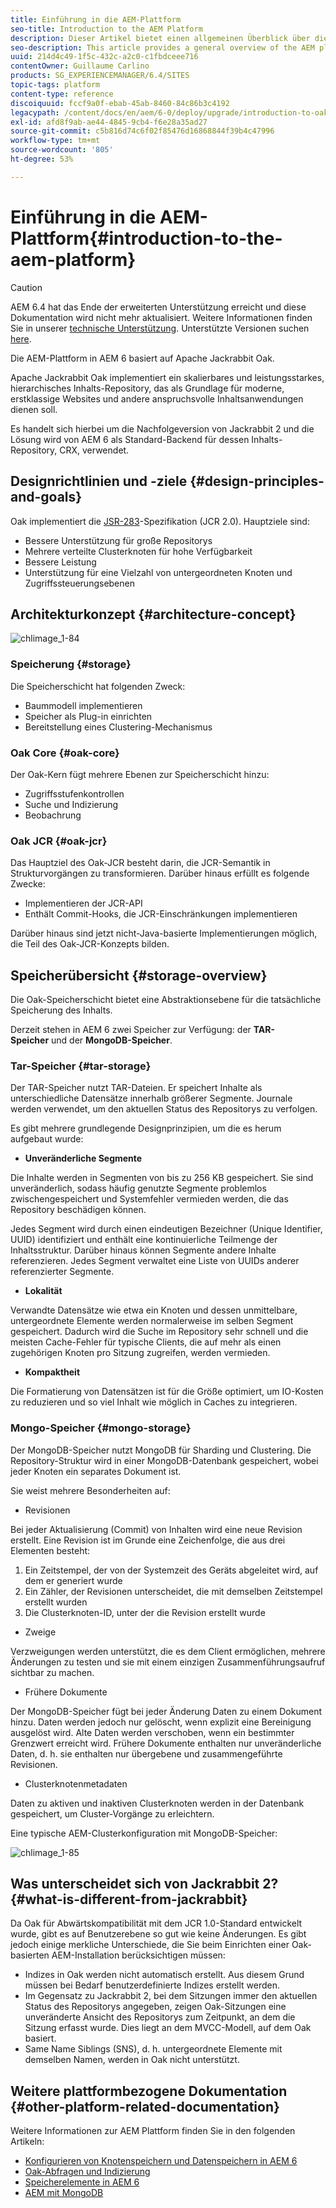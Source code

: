 ```yaml
---
title: Einführung in die AEM-Plattform
seo-title: Introduction to the AEM Platform
description: Dieser Artikel bietet einen allgemeinen Überblick über die AEM Plattform und ihre wichtigsten Komponenten.
seo-description: This article provides a general overview of the AEM platform and its most important components.
uuid: 214d4c49-1f5c-432c-a2c0-c1fbdceee716
contentOwner: Guillaume Carlino
products: SG_EXPERIENCEMANAGER/6.4/SITES
topic-tags: platform
content-type: reference
discoiquuid: fccf9a0f-ebab-45ab-8460-84c86b3c4192
legacypath: /content/docs/en/aem/6-0/deploy/upgrade/introduction-to-oak
exl-id: afd8f9ab-ae44-4845-9cb4-f6e28a35ad27
source-git-commit: c5b816d74c6f02f85476d16868844f39b4c47996
workflow-type: tm+mt
source-wordcount: '805'
ht-degree: 53%

---
```


# Einführung in die AEM-Plattform{#introduction-to-the-aem-platform}

>[!CAUTION]
>
>AEM 6.4 hat das Ende der erweiterten Unterstützung erreicht und diese Dokumentation wird nicht mehr aktualisiert. Weitere Informationen finden Sie in unserer [technische Unterstützung](https://helpx.adobe.com/de/support/programs/eol-matrix.html). Unterstützte Versionen suchen [here](https://experienceleague.adobe.com/docs/?lang=de).

Die AEM-Plattform in AEM 6 basiert auf Apache Jackrabbit Oak.

Apache Jackrabbit Oak implementiert ein skalierbares und leistungsstarkes, hierarchisches Inhalts-Repository, das als Grundlage für moderne, erstklassige Websites und andere anspruchsvolle Inhaltsanwendungen dienen soll.

Es handelt sich hierbei um die Nachfolgeversion von Jackrabbit 2 und die Lösung wird von AEM 6 als Standard-Backend für dessen Inhalts-Repository, CRX, verwendet.

## Designrichtlinien und -ziele {#design-principles-and-goals}

Oak implementiert die [JSR-283](https://www.day.com/day/en/products/jcr/jsr-283.html)-Spezifikation (JCR 2.0). Hauptziele sind:

* Bessere Unterstützung für große Repositorys
* Mehrere verteilte Clusterknoten für hohe Verfügbarkeit
* Bessere Leistung
* Unterstützung für eine Vielzahl von untergeordneten Knoten und Zugriffssteuerungsebenen

## Architekturkonzept {#architecture-concept}

![chlimage_1-84](assets/chlimage_1-84.png)

### Speicherung {#storage}

Die Speicherschicht hat folgenden Zweck:

* Baummodell implementieren
* Speicher als Plug-in einrichten
* Bereitstellung eines Clustering-Mechanismus

### Oak Core {#oak-core}

Der Oak-Kern fügt mehrere Ebenen zur Speicherschicht hinzu:

* Zugriffsstufenkontrollen
* Suche und Indizierung
* Beobachrung

### Oak JCR {#oak-jcr}

Das Hauptziel des Oak-JCR besteht darin, die JCR-Semantik in Strukturvorgängen zu transformieren. Darüber hinaus erfüllt es folgende Zwecke:

* Implementieren der JCR-API
* Enthält Commit-Hooks, die JCR-Einschränkungen implementieren

Darüber hinaus sind jetzt nicht-Java-basierte Implementierungen möglich, die Teil des Oak-JCR-Konzepts bilden.

## Speicherübersicht {#storage-overview}

Die Oak-Speicherschicht bietet eine Abstraktionsebene für die tatsächliche Speicherung des Inhalts.

Derzeit stehen in AEM 6 zwei Speicher zur Verfügung: der **TAR-Speicher** und der **MongoDB-Speicher**.

### Tar-Speicher {#tar-storage}

Der TAR-Speicher nutzt TAR-Dateien. Er speichert Inhalte als unterschiedliche Datensätze innerhalb größerer Segmente. Journale werden verwendet, um den aktuellen Status des Repositorys zu verfolgen.

Es gibt mehrere grundlegende Designprinzipien, um die es herum aufgebaut wurde:

* **Unveränderliche Segmente**

Die Inhalte werden in Segmenten von bis zu 256 KB gespeichert. Sie sind unveränderlich, sodass häufig genutzte Segmente problemlos zwischengespeichert und Systemfehler vermieden werden, die das Repository beschädigen können.

Jedes Segment wird durch einen eindeutigen Bezeichner (Unique Identifier, UUID) identifiziert und enthält eine kontinuierliche Teilmenge der Inhaltsstruktur. Darüber hinaus können Segmente andere Inhalte referenzieren. Jedes Segment verwaltet eine Liste von UUIDs anderer referenzierter Segmente.

* **Lokalität**

Verwandte Datensätze wie etwa ein Knoten und dessen unmittelbare, untergeordnete Elemente werden normalerweise im selben Segment gespeichert. Dadurch wird die Suche im Repository sehr schnell und die meisten Cache-Fehler für typische Clients, die auf mehr als einen zugehörigen Knoten pro Sitzung zugreifen, werden vermieden.

* **Kompaktheit**

Die Formatierung von Datensätzen ist für die Größe optimiert, um IO-Kosten zu reduzieren und so viel Inhalt wie möglich in Caches zu integrieren.

### Mongo-Speicher {#mongo-storage}

Der MongoDB-Speicher nutzt MongoDB für Sharding und Clustering. Die Repository-Struktur wird in einer MongoDB-Datenbank gespeichert, wobei jeder Knoten ein separates Dokument ist.

Sie weist mehrere Besonderheiten auf:

* Revisionen

Bei jeder Aktualisierung (Commit) von Inhalten wird eine neue Revision erstellt. Eine Revision ist im Grunde eine Zeichenfolge, die aus drei Elementen besteht:

1. Ein Zeitstempel, der von der Systemzeit des Geräts abgeleitet wird, auf dem er generiert wurde
1. Ein Zähler, der Revisionen unterscheidet, die mit demselben Zeitstempel erstellt wurden
1. Die Clusterknoten-ID, unter der die Revision erstellt wurde

* Zweige

Verzweigungen werden unterstützt, die es dem Client ermöglichen, mehrere Änderungen zu testen und sie mit einem einzigen Zusammenführungsaufruf sichtbar zu machen.

* Frühere Dokumente

Der MongoDB-Speicher fügt bei jeder Änderung Daten zu einem Dokument hinzu. Daten werden jedoch nur gelöscht, wenn explizit eine Bereinigung ausgelöst wird. Alte Daten werden verschoben, wenn ein bestimmter Grenzwert erreicht wird. Frühere Dokumente enthalten nur unveränderliche Daten, d. h. sie enthalten nur übergebene und zusammengeführte Revisionen.

* Clusterknotenmetadaten

Daten zu aktiven und inaktiven Clusterknoten werden in der Datenbank gespeichert, um Cluster-Vorgänge zu erleichtern.

Eine typische AEM-Clusterkonfiguration mit MongoDB-Speicher:

![chlimage_1-85](assets/chlimage_1-85.png)

## Was unterscheidet sich von Jackrabbit 2? {#what-is-different-from-jackrabbit}

Da Oak für Abwärtskompatibilität mit dem JCR 1.0-Standard entwickelt wurde, gibt es auf Benutzerebene so gut wie keine Änderungen. Es gibt jedoch einige merkliche Unterschiede, die Sie beim Einrichten einer Oak-basierten AEM-Installation berücksichtigen müssen:

* Indizes in Oak werden nicht automatisch erstellt. Aus diesem Grund müssen bei Bedarf benutzerdefinierte Indizes erstellt werden.
* Im Gegensatz zu Jackrabbit 2, bei dem Sitzungen immer den aktuellen Status des Repositorys angegeben, zeigen Oak-Sitzungen eine unveränderte Ansicht des Repositorys zum Zeitpunkt, an dem die Sitzung erfasst wurde. Dies liegt an dem MVCC-Modell, auf dem Oak basiert.
* Same Name Siblings (SNS), d. h. untergeordnete Elemente mit demselben Namen, werden in Oak nicht unterstützt.

## Weitere plattformbezogene Dokumentation {#other-platform-related-documentation}

Weitere Informationen zur AEM Plattform finden Sie in den folgenden Artikeln:

* [Konfigurieren von Knotenspeichern und Datenspeichern in AEM 6](/help/sites-deploying/data-store-config.md)
* [Oak-Abfragen und Indizierung](/help/sites-deploying/queries-and-indexing.md)
* [Speicherelemente in AEM 6](/help/sites-deploying/storage-elements-in-aem-6.md)
* [AEM mit MongoDB](/help/sites-deploying/aem-with-mongodb.md)
